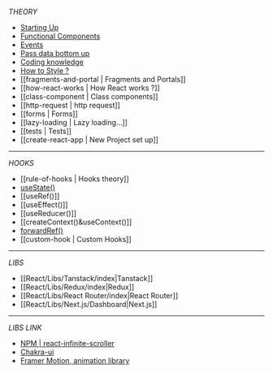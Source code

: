 




_THEORY_

- [Starting Up](entry-point.md)
- [Functional Components](components.md)
- [Events](events.md)
- [Pass data bottom up](pass-data-bottom-up.md)
- [Coding knowledge](coding-knowledge.md)
- [How to Style ?](React/Data/Theory/style.md)
- [[fragments-and-portal | Fragments and Portals]]
- [[how-react-works | How React works ?]]
- [[class-component | Class components]]
- [[http-request | http request]]
- [[forms | Forms]]
- [[lazy-loading | Lazy loading...]]
- [[tests | Tests]]
- [[create-react-app | New Project set up]]

---

_HOOKS_

- [[rule-of-hooks | Hooks theory]]
- [useState()](<useState().md>)
- [[useRef()]]
- [[useEffect()]]
- [[useReducer()]]
- [[createContext()&useContext()]]
- [forwardRef()](https://react.dev/reference/react/forwardRef)
- [[custom-hook | Custom Hooks]]

---

_LIBS_

- [[React/Libs/Tanstack/index|Tanstack]]
- [[React/Libs/Redux/index|Redux]]
- [[React/Libs/React Router/index|React Router]]
- [[React/Libs/Next.js/Dashboard|Next.js]]

---

_LIBS LINK_

- [NPM | react-infinite-scroller](https://www.npmjs.com/package/react-infinite-scroller)
- [Chakra-ui](https://chakra-ui.com/getting-started)
- [Framer Motion, animation library](https://www.framer.com/motion/)
